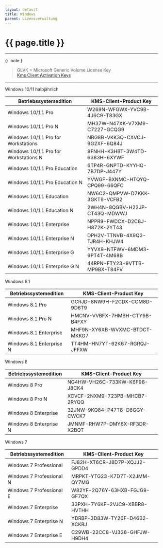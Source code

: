 ```yaml
---
layout: default
title: Windows
parent: Lizensverwaltung
---
```


# {{ page.title }}

______________________________________________________________________

{: .note }

> GLVK = Microsoft Generic Volume License Key \
> [Kms Client Activation Keys](https://docs.microsoft.com/de-de/windows-server/get-started/kms-client-activation-keys)

______________________________________________________________________

Windows 10/11 halbjährlich

| Betriebssystemedition                | KMS-Client-Product Key        |
| ------------------------------------ | ----------------------------- |
| Windows 10/11 Pro                    | W269N-WFGWX-YVC9B-4J6C9-T83GX |
| Windows 10/11 Pro N                  | MH37W-N47XK-V7XM9-C7227-GCQG9 |
| Windows 10/11 Pro for Workstations   | NRG8B-VKK3Q-CXVCJ-9G2XF-6Q84J |
| Windows 10/11 Pro for Workstations N | 9FNHH-K3HBT-3W4TD-6383H-6XYWF |
| Windows 10/11 Pro Education          | 6TP4R-GNPTD-KYYHQ-7B7DP-J447Y |
| Windows 10/11 Pro Education N        | YVWGF-BXNMC-HTQYQ-CPQ99-66QFC |
| Windows 10/11 Education              | NW6C2-QMPVW-D7KKK-3GKT6-VCFB2 |
| Windows 10/11 Education N            | 2WH4N-8QGBV-H22JP-CT43Q-MDWWJ |
| Windows 10/11 Enterprise             | NPPR9-FWDCX-D2C8J-H872K-2YT43 |
| Windows 10/11 Enterprise N           | DPH2V-TTNVB-4X9Q3-TJR4H-KHJW4 |
| Windows 10/11 Enterprise G           | YYVX9-NTFWV-6MDM3-9PT4T-4M68B |
| Windows 10/11 Enterprise G N         | 44RPN-FTY23-9VTTB-MP9BX-T84FV |

Windows 8.1

| Betriebssystemedition    | KMS-Client-Product Key        |
| ------------------------ | ----------------------------- |
| Windows 8.1 Pro          | GCRJD-8NW9H-F2CDX-CCM8D-9D6T9 |
| Windows 8.1 Pro N        | HMCNV-VVBFX-7HMBH-CTY9B-B4FXY |
| Windows 8.1 Enterprise   | MHF9N-XY6XB-WVXMC-BTDCT-MKKG7 |
| Windows 8.1 Enterprise N | TT4HM-HN7YT-62K67-RGRQJ-JFFXW |

Windows 8

| Betriebssystemedition  | KMS-Client-Product Key        |
| ---------------------- | ----------------------------- |
| Windows 8 Pro          | NG4HW-VH26C-733KW-K6F98-J8CK4 |
| Windows 8 Pro N        | XCVCF-2NXM9-723PB-MHCB7-2RYQQ |
| Windows 8 Enterprise   | 32JNW-9KQ84-P47T8-D8GGY-CWCK7 |
| Windows 8 Enterprise N | JMNMF-RHW7P-DMY6X-RF3DR-X2BQT |

Windows 7

| Betriebssystemedition    | KMS-Client-Product Key        |
| ------------------------ | ----------------------------- |
| Windows 7 Professional   | FJ82H-XT6CR-J8D7P-XQJJ2-GPDD4 |
| Windows 7 Professional N | MRPKT-YTG23-K7D7T-X2JMM-QY7MG |
| Windows 7 Professional E | W82YF-2Q76Y-63HXB-FGJG9-GF7QX |
| Windows 7 Enterprise     | 33PXH-7Y6KF-2VJC9-XBBR8-HVTHH |
| Windows 7 Enterprise N   | YDRBP-3D83W-TY26F-D46B2-XCKRJ |
| Windows 7 Enterprise E   | C29WB-22CC8-VJ326-GHFJW-H9DH4 |
